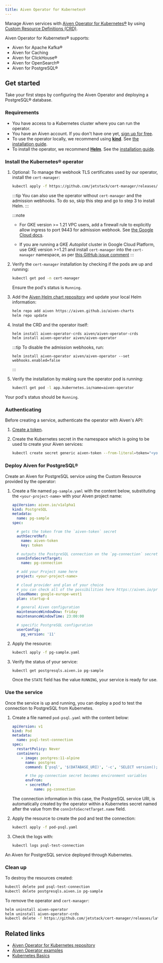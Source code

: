 ```yaml
---
title: Aiven Operator for Kubernetes®
---
```


Manage Aiven services with [Aiven Operator for Kubernetes®](https://aiven.github.io/aiven-operator/) by using [Custom Resource Definitions (CRD)](https://kubernetes.io/docs/tasks/extend-kubernetes/custom-resources/custom-resource-definitions/).

Aiven Operator for Kubernetes® supports:

- Aiven for Apache Kafka®
- Aiven for Caching
- Aiven for ClickHouse®
- Aiven for OpenSearch®
- Aiven for PostgreSQL®

## Get started

Take your first steps by configuring the Aiven Operator and deploying a PostgreSQL®
database.

### Requirements

- You have access to a Kubernetes cluster where you can run the operator.
- You have an Aiven account. If you don't have one yet,
  [sign up for free](https://console.aiven.io/signup).
- To use the operator locally, we recommend using [**kind**](https://kind.sigs.k8s.io/).
  See [the installation guide](https://kind.sigs.k8s.io/docs/user/quick-start/#installation).
- To install the operator, we recommend [**Helm**](https://helm.sh/).
  See the [installation guide](https://helm.sh/docs/intro/install/).

### Install the Kubernetes® operator

1. Optional: To manage the webhook TLS certificates used by our operator,
   install the `cert-manager`:

   ```bash
   kubectl apply -f https://github.com/jetstack/cert-manager/releases/latest/download/cert-manager.yaml
   ```

   :::tip
   You can also use the operator without `cert-manager` and the admission
   webhooks. To do so, skip this step and go to step 3 to install Helm.
   :::

   :::note
   - For GKE version >= 1.21 VPC users, add a firewall rule to explicitly allow
     ingress to port 9443 for admission webhook. See
     [the Google Cloud docs](https://cloud.google.com/kubernetes-engine/docs/how-to/private-clusters#add_firewall_rules).

   - If you are running a GKE _Autopilot_ cluster in Google Cloud Platform,
     use GKE version >=1.21 and install `cert-manager`
     into the `cert-manager` namespace, as per [this GitHub issue
     comment](https://github.com/cert-manager/cert-manager/issues/3717#issuecomment-975031637)
   :::

1. Verify the `cert-manager` installation by checking if the pods are up
   and running:

   ```bash
   kubectl get pod -n cert-manager
   ```

   Ensure the pod's status is `Running`.

1. Add the [Aiven Helm chart
   repository](https://github.com/aiven/aiven-charts/) and update your
   local Helm information:

   ```bash
   helm repo add aiven https://aiven.github.io/aiven-charts
   helm repo update
   ```

1. Install the CRD and the operator itself:

   ```bash
   helm install aiven-operator-crds aiven/aiven-operator-crds
   helm install aiven-operator aiven/aiven-operator
   ```

   :::tip
   To disable the admission webhooks, run:
   ```
   helm install aiven-operator aiven/aiven-operator --set webhooks.enabled=false
   ```
   :::

1. Verify the installation by making sure the operator pod is running:

   ```bash
   kubectl get pod -l app.kubernetes.io/name=aiven-operator
   ```

Your pod's status should be `Running`.

### Authenticating

Before creating a service, authenticate the operator with Aiven's API:

1. [Create a token](/docs/platform/howto/create_authentication_token).
1. Create the Kubernetes secret in the namespace which is going to be used
   to create your Aiven services:

   ```bash
   kubectl create secret generic aiven-token --from-literal=token="<your-token>"
   ```

### Deploy Aiven for PostgreSQL®

Create an Aiven for PostgreSQL service using the Custom Resource provided by the operator:

1. Create a file named `pg-sample.yaml` with the content below, substituting
   the `<your-project-name>` with your Aiven project name:

   ```yaml
   apiVersion: aiven.io/v1alpha1
   kind: PostgreSQL
   metadata:
     name: pg-sample
   spec:

     # gets the token from the `aiven-token` secret
     authSecretRef:
       name: aiven-token
       key: token

     # outputs the PostgreSQL connection on the `pg-connection` secret
     connInfoSecretTarget:
       name: pg-connection

     # add your Project name here
     project: <your-project-name>

     # cloud provider and plan of your choice
     # you can check all of the possibilities here https://aiven.io/pricing
     cloudName: google-europe-west1
     plan: startup-4

     # general Aiven configuration
     maintenanceWindowDow: friday
     maintenanceWindowTime: 23:00:00

     # specific PostgreSQL configuration
     userConfig:
       pg_version: '11'
   ```

1. Apply the resource:

   ```bash
   kubectl apply -f pg-sample.yaml
   ```

1. Verify the status of your service:

   ```bash
   kubectl get postgresqls.aiven.io pg-sample
   ```

   Once the `STATE` field has the value `RUNNING`, your service is ready for use.

### Use the service

Once the service is up and running, you can deploy a pod to test the
connection to PostgreSQL from Kubernetes.

1. Create a file named `pod-psql.yaml` with the content below:

   ```yaml
   apiVersion: v1
   kind: Pod
   metadata:
     name: psql-test-connection
   spec:
     restartPolicy: Never
     containers:
       - image: postgres:11-alpine
         name: postgres
         command: ['psql', '$(DATABASE_URI)', '-c', 'SELECT version();']

         # the pg-connection secret becomes environment variables
         envFrom:
         - secretRef:
             name: pg-connection
   ```

   The connection information in this case, the PostgreSQL service URI, is
   automatically created by the operator within a Kubernetes secret named
   after the value from the `connInfoSecretTarget.name` field.

1. Apply the resource to create the pod and test the connection:

   ```bash
   kubectl apply -f pod-psql.yaml
   ```

1. Check the logs with:

   ```bash
   kubectl logs psql-test-connection
   ```

An Aiven for PostgreSQL service deployed through Kubernetes.

### Clean up

To destroy the resources created:

```bash
kubectl delete pod psql-test-connection
kubectl delete postgresqls.aiven.io pg-sample
```

To remove the operator and `cert-manager`:

```bash
helm uninstall aiven-operator
helm uninstall aiven-operator-crds
kubectl delete -f https://github.com/jetstack/cert-manager/releases/latest/download/cert-manager.yaml
```

## Related links

- [Aiven Operator for Kubernetes repository](https://github.com/aiven/aiven-operator/)
- [Aiven Operator examples](https://aiven.github.io/aiven-operator/resources/project.html)
- [Kubernetes Basics](https://kubernetes.io/docs/tutorials/kubernetes-basics/)
